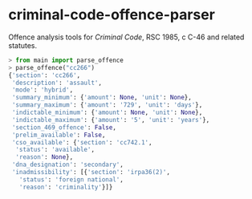 # criminal-code-offence-parser
Offence analysis tools for *Criminal Code*, RSC 1985, c C-46 and related statutes.

```python
> from main import parse_offence
> parse_offence("cc266")
{'section': 'cc266',
 'description': 'assault',
 'mode': 'hybrid',
 'summary_minimum': {'amount': None, 'unit': None},
 'summary_maximum': {'amount': '729', 'unit': 'days'},
 'indictable_minimum': {'amount': None, 'unit': None},
 'indictable_maximum': {'amount': '5', 'unit': 'years'},
 'section_469_offence': False,
 'prelim_available': False,
 'cso_available': {'section': 'cc742.1',
  'status': 'available',
  'reason': None},
 'dna_designation': 'secondary',
 'inadmissibility': [{'section': 'irpa36(2)',
   'status': 'foreign national',
   'reason': 'criminality'}]}
```